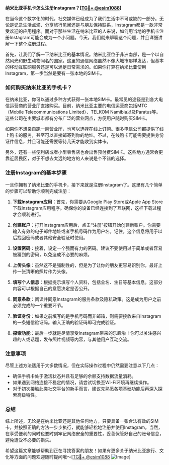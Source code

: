 **纳米比亚手机卡怎么注册Instagram？[[TG💪+ @esim1088](https://t.me/s/esim1088)]**

在当今这个数字化的时代，社交媒体已经成为了我们生活中不可或缺的一部分。无论是记录生活点滴、分享旅行见闻还是与朋友保持联系，Instagram都是一款非常受欢迎的应用程序。而对于那些生活在纳米比亚的人来说，如何用当地的手机卡注册Instagram可能会成为一个小问题。今天，我们就来聊聊这个问题，并且详细讲解一下整个注册过程。

首先，让我们了解一下纳米比亚的基本情况。纳米比亚位于非洲南部，是一个以自然风光和野生动物闻名的国家。这里的通信网络虽然不像大城市那样发达，但基本的移动互联网服务还是可以满足日常需求的。如果你打算在纳米比亚使用Instagram，第一步当然是要有一张本地的SIM卡。

### 如何购买纳米比亚的手机卡？

在纳米比亚，你可以通过多种方式获得一张本地SIM卡。最常见的途径是到各大电信运营商的营业厅直接购买。目前，纳米比亚主要的电信运营商包括MTC（Mobile Telecommunications Limited）、TELKOM Namibia以及Paratus等。这些公司在主要城市都有分布广泛的营业网点，方便用户随时购买SIM卡。

如果你不想亲自跑一趟营业厅，也可以选择在线上订购。很多电信公司都提供了线上购卡的服务，甚至可以直接邮寄到你的地址。不过，在线购卡可能需要提供身份证件信息，并且可能还需要等待几天才能收到实体卡。

另外，还有一些便利店或者小型零售店也会出售预付费SIM卡。这些地方通常会更靠近居民区，对于不想去太远的地方的人来说是个不错的选择。

### 注册Instagram的基本步骤

一旦你拥有了纳米比亚的手机卡，接下来就是注册Instagram了。这里有几个简单的步骤可以帮助你顺利完成注册：

1. **下载Instagram应用**：首先，你需要从Google Play Store或Apple App Store下载Instagram应用程序。确保你的设备已经连接到了互联网，这样下载过程才会顺利进行。

2. **创建账户**：打开Instagram应用后，点击“注册”按钮开始创建新账户。你需要输入有效的电子邮件地址或者手机号码作为用户名。记住，这个信息将用于以后找回密码或者其他安全验证时使用。

3. **设置密码**：接着，设定一个强而有力的密码。建议不要使用过于简单或者容易被猜到的密码，以免造成不必要的麻烦。

4. **上传头像**：虽然这不是强制性的，但是为了让你的朋友更容易识别你，最好上传一张清晰的照片作为头像。

5. **填写个人信息**：根据提示填写个人资料，包括全名、生日等基本信息。这部分内容可以根据自己的意愿决定是否公开。

6. **同意条款**：阅读并同意Instagram的服务条款及隐私政策。这是成为用户之前必须完成的一个重要环节。

7. **验证身份**：如果之前填写的是手机号码而非邮箱，则需要接收来自Instagram的一条短信验证码。输入正确的验证码即可完成验证。

8. **探索功能**：最后一步就是尽情享受Instagram带来的乐趣啦！你可以关注感兴趣的人或话题，发布照片视频等内容，与其他用户互动交流。

### 注意事项

尽管上述方法适用于大多数情况，但在实际操作过程中仍然需要注意以下几点：

- 确保手机卡处于激活状态并且有足够的余额支持数据流量消耗。
- 如果遇到网络连接不稳定的情况，请尝试切换至Wi-Fi环境再继续操作。
- 对于初次接触此类社交平台的新手而言，建议先熟悉各项基础功能后再深入探索高级特性。

### 总结

综上所述，无论是在纳米比亚还是其他任何地方，只要具备一张合法有效的SIM卡，并按照正确的方法一步步执行，就能够轻松地注册并使用Instagram。当然，在享受便利的同时也要时刻牢记网络安全的重要性，妥善保管好自己的账号信息，避免遭受不必要的损失。

希望这篇文章能够帮助到正在寻找答案的朋友！如果有更多关于纳米比亚旅行、文化等方面的问题欢迎随时提问哦～[[TG💪+ @esim1088](https://t.me/s/esim1088) ![Image](https://i.postimg.cc/4NQfJmqS/Snipaste-2025-05-13-00-14-12.png)]